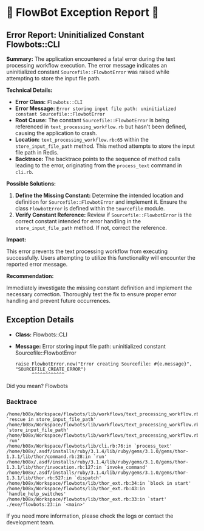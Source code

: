 # 🤖 FlowBot Exception Report 🤖


## Error Report: Uninitialized Constant Flowbots::CLI

**Summary:** The application encountered a fatal error during the text processing workflow execution. The error message indicates an uninitialized constant `Sourcefile::FlowbotError` was raised while attempting to store the input file path.

**Technical Details:**

* **Error Class:** `Flowbots::CLI`
* **Error Message:** `Error storing input file path: uninitialized constant Sourcefile::FlowbotError`
* **Root Cause:** The constant `Sourcefile::FlowbotError` is being referenced in `text_processing_workflow.rb` but hasn't been defined, causing the application to crash. 
* **Location:** `text_processing_workflow.rb:65` within the `store_input_file_path` method. This method attempts to store the input file path in Redis.
* **Backtrace:** The backtrace points to the sequence of method calls leading to the error, originating from the `process_text` command in `cli.rb`.

**Possible Solutions:**

1. **Define the Missing Constant:** Determine the intended location and definition for `Sourcefile::FlowbotError` and implement it. Ensure the class `FlowbotError` is defined within the `Sourcefile` module. 
2. **Verify Constant Reference:** Review if `Sourcefile::FlowbotError` is the correct constant intended for error handling in the `store_input_file_path` method. If not, correct the reference.

**Impact:**

This error prevents the text processing workflow from executing successfully. Users attempting to utilize this functionality will encounter the reported error message.

**Recommendation:**

Immediately investigate the missing constant definition and implement the necessary correction. Thoroughly test the fix to ensure proper error handling and prevent future occurrences.



## Exception Details

- **Class:** Flowbots::CLI
- **Message:** Error storing input file path: uninitialized constant Sourcefile::FlowbotError

      raise FlowbotError.new("Error creating Sourcefile: #{e.message}", "SOURCEFILE_CREATE_ERROR")
            ^^^^^^^^^^^^
Did you mean?  Flowbots

### Backtrace

```
/home/b08x/Workspace/flowbots/lib/workflows/text_processing_workflow.rb:65:in `rescue in store_input_file_path'
/home/b08x/Workspace/flowbots/lib/workflows/text_processing_workflow.rb:44:in `store_input_file_path'
/home/b08x/Workspace/flowbots/lib/workflows/text_processing_workflow.rb:15:in `run'
/home/b08x/Workspace/flowbots/lib/cli.rb:76:in `process_text'
/home/b08x/.asdf/installs/ruby/3.1.4/lib/ruby/gems/3.1.0/gems/thor-1.3.1/lib/thor/command.rb:28:in `run'
/home/b08x/.asdf/installs/ruby/3.1.4/lib/ruby/gems/3.1.0/gems/thor-1.3.1/lib/thor/invocation.rb:127:in `invoke_command'
/home/b08x/.asdf/installs/ruby/3.1.4/lib/ruby/gems/3.1.0/gems/thor-1.3.1/lib/thor.rb:527:in `dispatch'
/home/b08x/Workspace/flowbots/lib/thor_ext.rb:34:in `block in start'
/home/b08x/Workspace/flowbots/lib/thor_ext.rb:43:in `handle_help_switches'
/home/b08x/Workspace/flowbots/lib/thor_ext.rb:33:in `start'
./exe/flowbots:23:in `<main>'
```

If you need more information, please check the logs or contact the development team.

